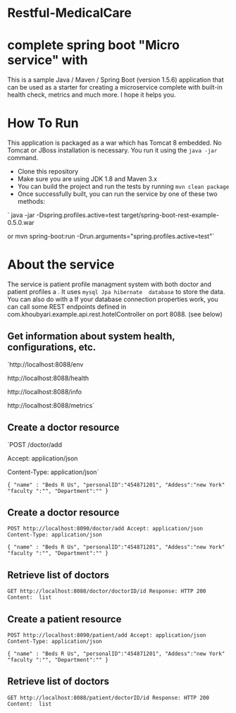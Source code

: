 # Restful-MedicalCare
# complete spring boot "Micro service" with
This is a sample Java / Maven / Spring Boot (version 1.5.6) application that can be used as a starter for creating a microservice complete with built-in health check, metrics and much more. I hope it helps you.
# How To Run 
This application is packaged as a war which has Tomcat 8 embedded. No Tomcat or JBoss 
installation is necessary. You run it using the `java -jar` command.

   - Clone this repository
   - Make sure you are using JDK 1.8 and Maven 3.x
   - You can build the project and run the tests by running `mvn clean package`
   - Once successfully built, you can run the service by one of these two methods:

   `        java -jar -Dspring.profiles.active=test target/spring-boot-rest-example-0.5.0.war

or
        mvn spring-boot:run -Drun.arguments="spring.profiles.active=test"`     


# About the service 
The service is patient profile managment system with both doctor and patient  profiles  a . It uses `mysql Jpa hibernate  database`  to store the data. You can also do with a  If your database connection properties work, you can call some REST endpoints defined in com.khoubyari.example.api.rest.hotelController on port 8088. (see below)



## Get information about system health, configurations, etc.
`http://localhost:8088/env

http://localhost:8088/health

http://localhost:8088/info

http://localhost:8088/metrics`


## Create a doctor resource
`POST /doctor/add

Accept: application/json

Content-Type: application/json`

`{
"name" : "Beds R Us",
 "personalID":"454871201",
 "Addess":"new York"
 "faculty ":"",
 "Department":""
}`

## Create a doctor resource
`POST http://localhost:8090/doctor/add
Accept: application/json
Content-Type: application/json`



`{
"name" : "Beds R Us",
 "personalID":"454871201",
 "Addess":"new York"
 "faculty ":"",
 "Department":""
}`

## Retrieve list of doctors 
`GET http://localhost:8088/doctor/doctorID/id
Response: HTTP 200
Content:  list`
 

## Create a patient  resource
`POST http://localhost:8090/patient/add
Accept: application/json
Content-Type: application/json`


`{
"name" : "Beds R Us",
 "personalID":"454871201",
 "Addess":"new York"
 "faculty ":"",
 "Department":""
}`

## Retrieve list of doctors 
`GET http://localhost:8088/patient/doctorID/id
Response: HTTP 200
Content:  list `


